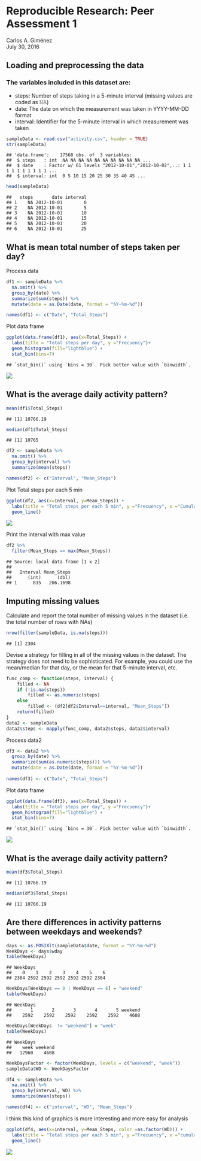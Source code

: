 # Reproducible Research: Peer Assessment 1
Carlos A. Giménez  
July 30, 2016  


## Loading and preprocessing the data
### The variables included in this dataset are:

- steps: Number of steps taking in a 5-minute interval (missing values are 
coded as 𝙽𝙰)
- date: The date on which the measurement was taken in YYYY-MM-DD format
- interval: Identifier for the 5-minute interval in which measurement was taken


```r
sampleData <- read.csv("activity.csv", header = TRUE)
str(sampleData)
```

```
## 'data.frame':	17568 obs. of  3 variables:
##  $ steps   : int  NA NA NA NA NA NA NA NA NA NA ...
##  $ date    : Factor w/ 61 levels "2012-10-01","2012-10-02",..: 1 1 1 1 1 1 1 1 1 1 ...
##  $ interval: int  0 5 10 15 20 25 30 35 40 45 ...
```

```r
head(sampleData)
```

```
##   steps       date interval
## 1    NA 2012-10-01        0
## 2    NA 2012-10-01        5
## 3    NA 2012-10-01       10
## 4    NA 2012-10-01       15
## 5    NA 2012-10-01       20
## 6    NA 2012-10-01       25
```
## What is mean total number of steps taken per day?

Process data

```r
df1 <- sampleData %>%
  na.omit() %>%
  group_by(date) %>%
  summarize(sum(steps)) %>%
  mutate(date = as.Date(date, format = "%Y-%m-%d"))

names(df1) <- c("Date", "Total_Steps")
```
Plot data frame

```r
ggplot(data.frame(df1), aes(x=Total_Steps)) + 
  labs(title = "Total steps per day", y ="Frecuency")+
  geom_histogram(fill="lightblue") +
  stat_bin(bins=7)
```

```
## `stat_bin()` using `bins = 30`. Pick better value with `binwidth`.
```

![](PA1_template_files/figure-html/unnamed-chunk-3-1.png)<!-- -->

## What is the average daily activity pattern?

```r
mean(df1$Total_Steps)
```

```
## [1] 10766.19
```

```r
median(df1$Total_Steps)
```

```
## [1] 10765
```


```r
df2 <- sampleData %>%
  na.omit() %>%
  group_by(interval) %>%
  summarize(mean(steps))

names(df2) <- c("Interval", "Mean_Steps")
```
Plot Total steps per each 5 min

```r
ggplot(df2, aes(x=Interval, y=Mean_Steps)) + 
  labs(title = "Total steps per each 5 min", y ="Frecuency", x ="Cumulative minutes")+
  geom_line()
```

![](PA1_template_files/figure-html/unnamed-chunk-6-1.png)<!-- -->

Print the interval with max value 


```r
df2 %>% 
  filter(Mean_Steps == max(Mean_Steps)) 
```

```
## Source: local data frame [1 x 2]
## 
##   Interval Mean_Steps
##      (int)      (dbl)
## 1      835   206.1698
```

## Imputing missing values
Calculate and report the total number of missing values in the dataset (i.e. the total number of rows with NAs)


```r
nrow(filter(sampleData, is.na(steps)))
```

```
## [1] 2304
```

Devise a strategy for filling in all of the missing values in the dataset. The strategy does not need to be sophisticated. For example, you could use the mean/median for that day, or the mean for that 5-minute interval, etc.


```r
func_comp <- function(steps, interval) {
    filled <- NA
    if (!is.na(steps))
        filled <- as.numeric(steps)
    else
        filled <- (df2[df2$Interval==interval, "Mean_Steps"])
    return(filled)
}
data2 <- sampleData
data2$steps <- mapply(func_comp, data2$steps, data2$interval)
```
Process data2

```r
df3 <- data2 %>%
  group_by(date) %>%
  summarize(sum(as.numeric(steps))) %>% 
  mutate(date = as.Date(date, format = "%Y-%m-%d"))
  
names(df3) <- c("Date", "Total_Steps")
```
Plot data frame

```r
ggplot(data.frame(df3), aes(x=Total_Steps)) + 
  labs(title = "Total steps per day", y ="Frecuency")+
  geom_histogram(fill="lightblue") +
  stat_bin(bins=7)
```

```
## `stat_bin()` using `bins = 30`. Pick better value with `binwidth`.
```

![](PA1_template_files/figure-html/unnamed-chunk-11-1.png)<!-- -->

## What is the average daily activity pattern?

```r
mean(df3$Total_Steps)
```

```
## [1] 10766.19
```

```r
median(df3$Total_Steps)
```

```
## [1] 10766.19
```

## Are there differences in activity patterns between weekdays and weekends?


```r
days <- as.POSIXlt(sampleData$date, format = "%Y-%m-%d")
WeekDays <- days$wday
table(WeekDays)
```

```
## WeekDays
##    0    1    2    3    4    5    6 
## 2304 2592 2592 2592 2592 2592 2304
```

```r
WeekDays[WeekDays == 0 | WeekDays == 6] = "weekend"
table(WeekDays)
```

```
## WeekDays
##       1       2       3       4       5 weekend 
##    2592    2592    2592    2592    2592    4608
```

```r
WeekDays[WeekDays  != "weekend"] = "week"
table(WeekDays)
```

```
## WeekDays
##    week weekend 
##   12960    4608
```

```r
WeekDaysFactor <- factor(WeekDays, levels = c("weekend", "week"))
sampleData$WD <- WeekDaysFactor

df4 <- sampleData %>%
  na.omit() %>%
  group_by(interval, WD) %>%
  summarize(mean(steps))

names(df4) <- c("interval", "WD", "Mean_Steps")
```
I think this kind of graphics is more interesting and more easy
for analysis

```r
ggplot(df4, aes(x=interval, y=Mean_Steps, color =as.factor(WD))) + 
  labs(title = "Total steps per each 5 min", y ="Frecuency", x ="cumulative minutes")+
  geom_line()
```

![](PA1_template_files/figure-html/unnamed-chunk-14-1.png)<!-- -->
